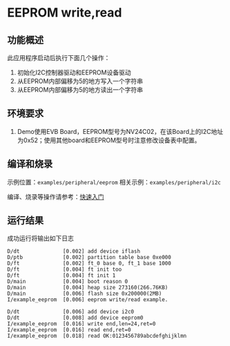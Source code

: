 # EEPROM write,read

## 功能概述

此应用程序启动后执行下面几个操作：

1. 初始化I2C控制器驱动和EEPROM设备驱动
2. 从EEPROM内部偏移为5的地方写入一个字符串
3. 从EEPROM内部偏移为5的地方读出一个字符串

## 环境要求

1. Demo使用EVB Board，EEPROM型号为NV24C02，在该Board上的I2C地址为0x52；使用其他board和EEPROM型号时注意修改设备表中配置。

## 编译和烧录

示例位置：`examples/peripheral/eeprom`
相关示例：`examples/peripheral/i2c`

编译、烧录等操作请参考：[快速入门](https://doc.winnermicro.net/w800/zh_CN/2.2-beta.2/get_started/index.html)

## 运行结果

成功运行将输出如下日志

```
D/dt              [0.002] add device iflash
D/ptb             [0.002] partition table base 0xe000
D/ft              [0.002] ft_0 base 0, ft_1 base 1000
D/ft              [0.004] ft init too
D/ft              [0.004] ft init 1
D/main            [0.004] boot reason 0
D/main            [0.004] heap size 273160(266.76KB)
D/main            [0.006] flash size 0x200000(2MB)
I/example_eeprom  [0.006] eeprom write/read example.

D/dt              [0.006] add device i2c0
D/dt              [0.008] add device eeprom0
I/example_eeprom  [0.016] write end,len=24,ret=0
I/example_eeprom  [0.016] read end,ret=0
I/example_eeprom  [0.018] read OK:0123456789abcdefghijklmn
```
